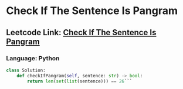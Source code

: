 # Check If The Sentence Is Pangram

## Leetcode Link: [Check If The Sentence Is Pangram](https://leetcode.com/problems/check-if-the-sentence-is-pangram/)
### Language: Python

```py
class Solution:
    def checkIfPangram(self, sentence: str) -> bool:
        return len(set(list(sentence))) == 26```



